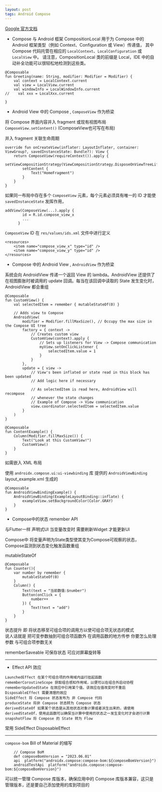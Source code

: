 ```yaml
---
layout: post
tags: Android Compose
---
```


[Google 官方文档](https://developer.android.google.cn/jetpack/compose/interop?hl=zh-cn)


- Compose 与 Android 框架
CompositionLocal 用于为 Compose 中的 Android 框架类型（例如 Context、Configuration 或 View）传递值，
其中 Compose 代码托管在相应的 `LocalContext`、`LocalConfiguration` 或 `LocalView` 中。
请注意，CompositionLocal 类的前缀是 Local，IDE 中的自动补全功能可以很轻松地检测到这些类。
```
@Composable
fun Greeting(name: String, modifier: Modifier = Modifier) {
    val context = LocalContext.current
    val view = LocalView.current
    val windowInfo = LocalWindowInfo.current
//    val xxx = LocalXxx.current
    
}
```


- Android View 中的 Compose , `ComposeView` 作为桥梁

将 Compose 界面内容并入 fragment 或现有视图布局 `ComposeView.setContent()` (ComposeView也可写在布局)

并入 fragment 关联生命周期
```
override fun onCreateView(inflater: LayoutInflater, container: ViewGroup?, savedInstanceState: Bundle?): View {
    return ComposeView(requireContext()).apply {
        setViewCompositionStrategy(ViewCompositionStrategy.DisposeOnViewTreeLifecycleDestroyed)
        setContent {
            Text("HomeFragment")
        }
    }
}
```

如果同一布局中存在多个 `ComposeView` 元素，每个元素必须具有唯一的 ID 才能使 `savedInstanceState` 发挥作用，
```
addView(ComposeView(...).apply {
        id = R.id.compose_view_x
        ...
      }
```

`ComposeView` ID 在 `res/values/ids.xml` 文件中进行定义
```
<resources>
    <item name="compose_view_x" type="id" />
    <item name="compose_view_y" type="id" />
</resources>
```

- Compose 中的 Android View , `AndroidView` 作为桥梁

系统会向 AndroidView 传递一个返回 View 的 lambda。AndroidView 还提供了在视图膨胀时被调用的 update 回调。每当在该回调中读取的 State 发生变化时，AndroidView 都会重组

```
@Composable
fun CustomView() {
    val selectedItem = remember { mutableStateOf(0) }

    // Adds view to Compose
    AndroidView(
        modifier = Modifier.fillMaxSize(), // Occupy the max size in the Compose UI tree
        factory = { context ->
            // Creates custom view
            CustomView(context).apply {
                // Sets up listeners for View -> Compose communication
                myView.setOnClickListener {
                    selectedItem.value = 1
                }
            }
        },
        update = { view ->
            // View's been inflated or state read in this block has been updated
            // Add logic here if necessary

            // As selectedItem is read here, AndroidView will recompose
            // whenever the state changes
            // Example of Compose -> View communication
            view.coordinator.selectedItem = selectedItem.value
        }
    )
}

@Composable
fun ContentExample() {
    Column(Modifier.fillMaxSize()) {
        Text("Look at this CustomView!")
        CustomView()
    }
}
```

如需嵌入 XML 布局

使用 `androidx.compose.ui:ui-viewbinding` 库 提供的 `AndroidViewBinding`  
layout_example.xml 生成的
```
@Composable
fun AndroidViewBindingExample() {
    AndroidViewBinding(ExampleLayoutBinding::inflate) {
        exampleView.setBackgroundColor(Color.GRAY)
    }
}
```

- Compose中的状态 remember API

与Flutter一样 声明式UI 当变量改变时 需要刷新Widget 才能更新UI

Compose中 将变量声明为State类型使其变为Compose可观察的状态，Compose监测到状态变化触发函数重组

mutableStateOf
```
@Composable
fun Counter(){
    var number by remember {
        mutableStateOf(0)
    }
    Column() {
        Text(text = "当前数值:$number")
        Button(onClick = {
            number++
        }) {
            Text(text = "add")
        }
    }
}
```

状态提升 即 将状态移至可组合项的调用方以使可组合项无状态的模式  
说人话就是 把可变参数抽到可组合项函数外 在调用函数的地方传参 你要怎么处理参数 与可组合项参数无关

rememberSaveable 可保存状态 可应对屏幕旋转等

---

- Effect API 效应

```
LaunchedEffect 在某个可组合项的作用域内运行挂起函数
rememberCoroutineScope 获取组合感知作用域，以便可以在组合外启动协程
rememberUpdatedState 在效应中引用某个值，该效应在值改变时不重启
DisposableEffect 需要清理的效应
SideEffect 将 Compose 状态发布为 非 Compose 代码
produceState 将非 Compose 状态转为 Compose 状态
derivedStateOf 如果某个状态是从其他状态对象计算或者派生出来的，请使用 derivedStateOf，使用此函数可以确保当计算中使用的状态之一发生变化时才会进行计算
snapshotFlow 将 Compose 的 State 转为 Flow
```

常用 SideEffect DisposableEffect

---

`compose-bom` Bill of Material 的缩写

```
    // Compose BoM
    def composeBomVersion = "2023.06.01"
    api  platform("androidx.compose:compose-bom:${composeBomVersion}")
    androidTestApi  platform("androidx.compose:compose-bom:${composeBomVersion}")
```

可以统一管理 Compose 库版本，确保应用中的 Compose 库版本兼容，这只是管理版本，还是要自己添加使用的库到项目的
